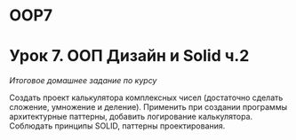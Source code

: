 # OOP7
# Урок 7. ООП Дизайн и Solid ч.2
*Итоговое домашнее задание по курсу*

Создать проект калькулятора комплексных чисел (достаточно сделать сложение, умножение и деление).
Применить при создании программы архитектурные паттерны, добавить логирование калькулятора.
Соблюдать принципы SOLID, паттерны проектирования.
